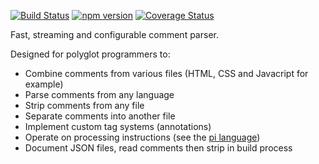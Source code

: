 [![Build Status](https://travis-ci.org/tmpfs/cparse.svg?v=2)](https://travis-ci.org/tmpfs/cparse)
[![npm version](http://img.shields.io/npm/v/cparse.svg?v=2)](https://npmjs.org/package/cparse)
[![Coverage Status](https://coveralls.io/repos/tmpfs/cparse/badge.svg?branch=master&service=github&v=2)](https://coveralls.io/github/tmpfs/cparse?branch=master)

Fast, streaming and configurable comment parser.

Designed for polyglot programmers to:

* Combine comments from various files (HTML, CSS and Javacript for example)
* Parse comments from any language
* Strip comments from any file
* Separate comments into another file
* Implement custom tag systems (annotations)
* Operate on processing instructions (see the [pi language](/API.md#pi))
* Document JSON files, read comments then strip in build process
